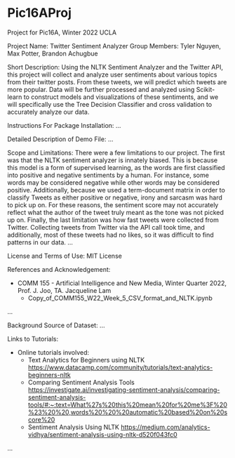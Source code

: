 # Pic16AProj
Project for Pic16A, Winter 2022 UCLA

Project Name: Twitter Sentiment Analyzer
Group Members: Tyler Nguyen, Max Potter, Brandon Achugbue

Short Description:
Using the NLTK Sentiment Analyzer and the Twitter API, this project will collect and analyze
user sentiments about various topics from their twitter posts. From these tweets, we will predict which tweets are more popular. 
Data will be further processed and analyzed using Scikit-learn to construct models and visualizations of these sentiments, and we will
specifically use the Tree Decision Classifier and cross validation to accurately analyze our data.

Instructions For Package Installation:
...

Detailed Description of Demo File:
...

Scope and Limitations: There were a few limitations to our project. The first was that the NLTK sentiment analyzer is innately biased. This is because
this model is a form of supervised learning, as the words are first classified into positive and negative sentiments by a human. For instance, some words may be 
considered negative while other words may be considered positive. Additionally, because we used a term-document matrix in order to classify Tweets as either
positive or negative, irony and sarcasm was hard to pick up on. For these reasons, the sentiment score may not accurately reflect what the author of the tweet
truly meant as the tone was not picked up on. Finally, the last limitation was how fast tweets were collected from Twitter. Collecting tweets from Twitter via the API call
took time, and additionally, most of these tweets had no likes, so it was difficult to find patterns in our data. 
...

License and Terms of Use:
MIT License

References and Acknowledgement: 
- COMM 155 - Artificial Intelligence and New Media, Winter Quarter 2022, Prof. J. Joo, TA. Jacqueline Lam
  - Copy_of_COMM155_W22_Week_5_CSV_format_and_NLTK.ipynb

...

Background Source of Dataset:
...

Links to Tutorials:
- Online tutorials involved:
    - Text Analytics for Beginners using NLTK https://www.datacamp.com/community/tutorials/text-analytics-beginners-nltk
    - Comparing Sentiment Analysis Tools https://investigate.ai/investigating-sentiment-analysis/comparing-sentiment-analysis-tools/#:~:text=What%27s%20this%20mean%20for%20me%3F%20%23%20%20,words%20%20%20automatic%20based%20on%20score%20
    - Sentiment Analysis Using NLTK https://medium.com/analytics-vidhya/sentiment-analysis-using-nltk-d520f043fc0

...


